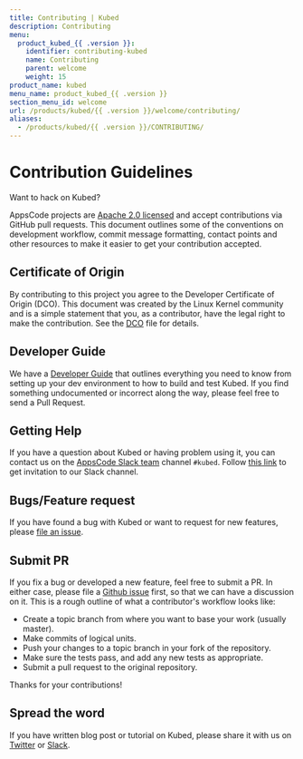 ```yaml
---
title: Contributing | Kubed
description: Contributing
menu:
  product_kubed_{{ .version }}:
    identifier: contributing-kubed
    name: Contributing
    parent: welcome
    weight: 15
product_name: kubed
menu_name: product_kubed_{{ .version }}
section_menu_id: welcome
url: /products/kubed/{{ .version }}/welcome/contributing/
aliases:
  - /products/kubed/{{ .version }}/CONTRIBUTING/
---
```


# Contribution Guidelines
Want to hack on Kubed?

AppsCode projects are [Apache 2.0 licensed](https://github.com/kubeops/config-syncer/blob/master/LICENSE) and accept contributions via
GitHub pull requests.  This document outlines some of the conventions on
development workflow, commit message formatting, contact points and other
resources to make it easier to get your contribution accepted.

## Certificate of Origin

By contributing to this project you agree to the Developer Certificate of
Origin (DCO). This document was created by the Linux Kernel community and is a
simple statement that you, as a contributor, have the legal right to make the
contribution. See the [DCO](https://github.com/kubeops/config-syncer/blob/master/DCO) file for details.

## Developer Guide

We have a [Developer Guide](/docs/setup/developer-guide/overview.md) that outlines everything you need to know from setting up your
dev environment to how to build and test Kubed. If you find something undocumented or incorrect along the way,
please feel free to send a Pull Request.

## Getting Help

If you have a question about Kubed or having problem using it, you can contact us on the [AppsCode Slack team](https://appscode.slack.com/messages/C6HSHCKBL/details/) channel `#kubed`. Follow [this link](https://slack.appscode.com) to get invitation to our Slack channel.

## Bugs/Feature request

If you have found a bug with Kubed or want to request for new features, please [file an issue](https://github.com/kubeops/config-syncer/issues/new).

## Submit PR

If you fix a bug or developed a new feature, feel free to submit a PR. In either case, please file a [Github issue](https://github.com/kubeops/config-syncer/issues/new) first, so that we can have a discussion on it. This is a rough outline of what a contributor's workflow looks like:

- Create a topic branch from where you want to base your work (usually master).
- Make commits of logical units.
- Push your changes to a topic branch in your fork of the repository.
- Make sure the tests pass, and add any new tests as appropriate.
- Submit a pull request to the original repository.

Thanks for your contributions!

## Spread the word

If you have written blog post or tutorial on Kubed, please share it with us on [Twitter](https://twitter.com/AppsCodeHQ) or [Slack](https://slack.appscode.com).
